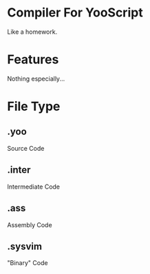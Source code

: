 # Compiler For YooScript

Like a homework.

# Features

Nothing especially...

# File Type
## .yoo
Source Code
## .inter
Intermediate Code
## .ass
Assembly Code
## .sysvim
"Binary" Code